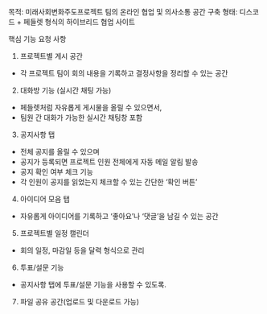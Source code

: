 목적: 미래사회변화주도프로젝트 팀의 온라인 협업 및 의사소통 공간 구축
형태: 디스코드 + 페들렛 형식의 하이브리드 협업 사이트

핵심 기능 요청 사항
1. 프로젝트별 게시 공간
- 각 프로젝트 팀이 회의 내용을 기록하고 결정사항을 정리할 수 있는 공간
2. 대화방 기능 (실시간 채팅 가능)
- 페들렛처럼 자유롭게 게시물을 올릴 수 있으면서,
- 팀원 간 대화가 가능한 실시간 채팅창 포함
3. 공지사항 탭
- 전체 공지를 올릴 수 있으며
- 공지가 등록되면 프로젝트 인원 전체에게 자동 메일 알림 발송
- 공지 확인 여부 체크 기능
- 각 인원이 공지를 읽었는지 체크할 수 있는 간단한 ‘확인 버튼’
4. 아이디어 모음 탭
- 자유롭게 아이디어를 기록하고 ‘좋아요’나 ‘댓글’을 남길 수 있는 공간
5. 프로젝트별 일정 캘린더
- 회의 일정, 마감일 등을 달력 형식으로 관리
6. 투표/설문 기능
- 공지사항 탭에 투표/설문 기능을 사용할 수 있도록.
7. 파일 공유 공간(업로드 및 다운로드 가능)